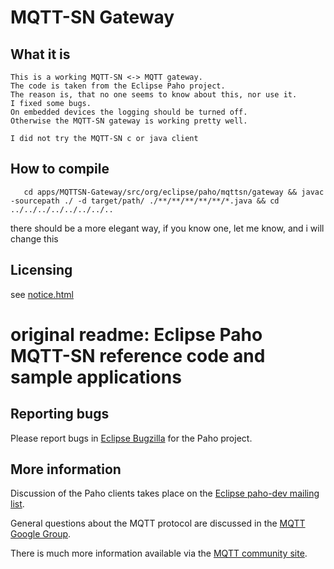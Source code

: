 # MQTT-SN Gateway

## What it is
```
This is a working MQTT-SN <-> MQTT gateway.
The code is taken from the Eclipse Paho project.
The reason is, that no one seems to know about this, nor use it.
I fixed some bugs.
On embedded devices the logging should be turned off.
Otherwise the MQTT-SN gateway is working pretty well.

I did not try the MQTT-SN c or java client
```

## How to compile
```
   cd apps/MQTTSN-Gateway/src/org/eclipse/paho/mqttsn/gateway && javac -sourcepath ./ -d target/path/ ./**/**/**/**/**/*.java && cd ../../../../../../../..
```
there should be a more elegant way, if you know one, let me know, and i will change this

## Licensing
see [notice.html](https://github.com/jsaak/mqtt-sn-gateway/blob/master/notice.html)

# original readme: Eclipse Paho MQTT-SN reference code and sample applications

## Reporting bugs

Please report bugs in [Eclipse Bugzilla](http://bugs.eclipse.org/bugs/) for the Paho project.

## More information

Discussion of the Paho clients takes place on the [Eclipse paho-dev mailing list](https://dev.eclipse.org/mailman/listinfo/paho-dev).

General questions about the MQTT protocol are discussed in the [MQTT Google Group](https://groups.google.com/forum/?hl=en-US&fromgroups#!forum/mqtt).

There is much more information available via the [MQTT community site](http://mqtt.org).
